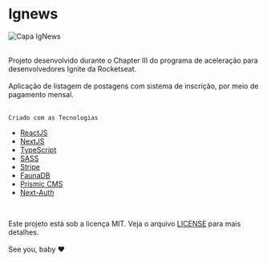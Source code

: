 # Ignews
![Capa IgNews](https://user-images.githubusercontent.com/102435512/176307765-fd1b6c8a-310b-4c82-b3c1-1d4e6455eb43.jpeg)
<br>
<br>
<div>Projeto desenvolvido durante o Chapter III do programa de aceleração para desenvolvedores Ignite da Rocketseat.</div>
<br>
<div>Aplicação de listagem de postagens com sistema de inscrição, por meio de pagamento mensal.</div>
<br>

    Criado com as Tecnologias

- [ReactJS](https://reactjs.org/)
- [NextJS](https://nextjs.org/)
- [TypeScript](https://www.typescriptlang.org/)
- [SASS](https://sass-lang.com/)
- [Stripe](https://stripe.com/)
- [FaunaDB](https://fauna.com/)
- [Prismic CMS](https://prismic.io/)
- [Next-Auth](https://next-auth.js.org/)

<br>
  
Este projeto está sob a licença MIT. Veja o arquivo [LICENSE](./license) para mais detalhes.
<br>
<br>
See you, baby ❤️
